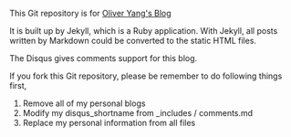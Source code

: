 This Git repository is for [Oliver Yang's Blog](http://oliveryang.net)

It is built up by Jekyll, which is a Ruby application. With Jekyll, all posts
written by Markdown could be converted to the static HTML files.

The Disqus gives comments support for this blog.

If you fork this Git repository, please be remember to do following things first,

1. Remove all of my personal blogs
2. Modify my disqus_shortname from _includes / comments.md
3. Replace my personal information from all files
